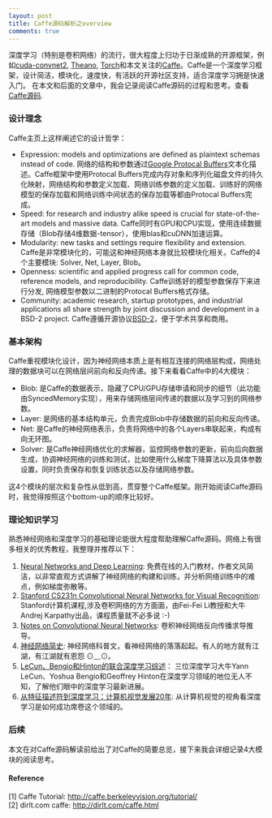 ```yaml
---
layout: post
title: Caffe源码解析之overview
comments: true
---
```


深度学习（特别是卷积网络）的流行，很大程度上归功于日渐成熟的开源框架，例如[cuda-convnet2](https://code.google.com/p/cuda-convnet2/), [Theano](http://deeplearning.net/software/theano/), [Torch](http://torch.ch/)和本文关注的[Caffe](http://caffe.berkeleyvision.org/)。Caffe是一个深度学习框架，设计简洁，模块化，速度快，有活跃的开源社区支持，适合深度学习拥趸快速入门。 在本文和后面的文章中，我会记录阅读Caffe源码的过程和思考。查看[Caffe源码](https://github.com/BVLC/caffe).

<!--more-->

### 设计理念 ###
Caffe主页上这样阐述它的设计哲学：

- Expression: models and optimizations are defined as plaintext schemas instead of code. 网络的结构和参数通过[Google Protocal Buffers](https://developers.google.com/protocol-buffers/?hl=zh-cn)文本化描述。Caffe框架中使用Protocal Buffers完成内存对象和序列化磁盘文件的持久化映射，网络结构和参数定义加载、网络训练参数的定义加载、训练好的网络模型的保存加载和网络训练中间状态的保存加载等都由Protocal Buffers完成。
- Speed: for research and industry alike speed is crucial for state-of-the-art models and massive data. Caffe同时有GPU和CPU实现，使用连续数据存储（Blob存储4维数据-tensor），使用blas和cuDNN加速运算。
- Modularity: new tasks and settings require flexibility and extension. Caffe是非常模块化的，可能这和神经网络本身就比较模块化相关。Caffe的4个主要模块: Solver, Net, Layer, Blob。
- Openness: scientific and applied progress call for common code, reference models, and reproducibility. Caffe训练好的模型参数保存下来进行分发, 网络模型参数以二进制的Protocal Buffers格式存储。
- Community: academic research, startup prototypes, and industrial applications all share strength by joint discussion and development in a BSD-2 project. Caffe遵循开源协议[BSD-2](http://opensource.org/licenses/BSD-2-Clause)，便于学术共享和商用。

### 基本架构 ###
Caffe重视模块化设计，因为神经网络本质上是有相互连接的网络层构成，网络处理的数据块可以在网络层间前向和反向传递。接下来看看Caffe中的4大模块：

- Blob: 是Caffe的数据表示，隐藏了CPU/GPU存储申请和同步的细节（此功能由SyncedMemory实现），用来存储网络层间传递的数据以及学习到的网络参数。
- Layer: 是网络的基本结构单元，负责完成Blob中存储数据的前向和反向传递。
- Net: 是Caffe的神经网络表示，负责将网络中的各个Layers串联起来，构成有向无环图。
- Solver: 是Caffe神经网络优化的求解器，监控网络参数的更新，前向后向数据生成，协调神经网络的训练和测试，比如使用什么梯度下降算法以及具体参数设置，同时负责保存和恢复训练状态以及存储网络参数。

这4个模块的层次和复杂性从低到高，贯穿整个Caffe框架。刚开始阅读Caffe源码时，我觉得按照这个bottom-up的顺序比较好。

### 理论知识学习 ###
熟悉神经网络和深度学习的基础理论能很大程度帮助理解Caffe源码。网络上有很多相关的优秀教程，我整理并推荐以下：

1. [Neural Networks and Deep Learning](http://neuralnetworksanddeeplearning.com/index.html): 免费在线的入门教材，作者文风简洁，以非常直观方式讲解了神经网络的构建和训练，并分析网络训练中的难点，例如梯度弥散等。
2. [Stanford CS231n Convolutional Neural Networks for Visual Recognition](http://cs231n.github.io/): Stanford计算机课程,涉及卷积网络的方方面面，由Fei-Fei Li教授和大牛Andrej Karpathy出品，课程质量就不必多说 :-)
3. [Notes on Convolutional Neural Networks](http://cogprints.org/5869/1/cnn_tutorial.pdf): 卷积神经网络反向传播求导推导。
4. [神经网络简史](http://blog.sina.com.cn/s/blog_71329a960102v1eo.html): 神经网络科普文，看神经网络的落落起起。有人的地方就有江湖，有江湖就有恩怨 ⊙﹏⊙。
5. [LeCun、Bengio和Hinton的联合深度学习综述](http://www.csdn.net/article/2015-06-01/2824811)： 三位深度学习大牛Yann LeCun、Yoshua Bengio和Geoffrey Hinton在深度学习领域的地位无人不知，了解他们眼中的深度学习最新进展。
6. [从特征描述符到深度学习：计算机视觉发展20年](http://ylzhao.blogspot.tw/2015/04/blog-post.html): 从计算机视觉的视角看深度学习是如何成功席卷这个领域的。

### 后续 ###
本文在对Caffe源码解读前给出了对Caffe的简要总览，接下来我会详细记录4大模块的阅读思考。

#### Reference ####
[1] Caffe Tutorial: http://caffe.berkeleyvision.org/tutorial/ <br>
[2] dirlt.com caffe: http://dirlt.com/caffe.html